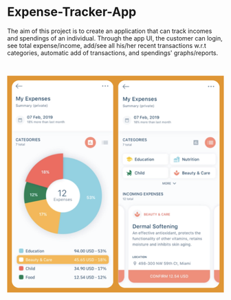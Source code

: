 # Expense-Tracker-App

The aim of this project is to create an application that can track incomes and spendings of an individual. Through the app UI, the customer can login, see total expense/income, add/see all his/her recent transactions w.r.t categories, automatic add of transactions, and spendings' graphs/reports.

<br>
<p align="center">
  <img src="https://github.com/thota-sasanth/Expense-Tracker-App/blob/main/expensetracker.png">
</p>
<br>
